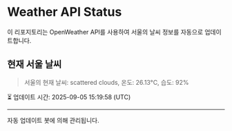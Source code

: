 
# Weather API Status

이 리포지토리는 OpenWeather API를 사용하여 서울의 날씨 정보를 자동으로 업데이트합니다.

## 현재 서울 날씨
> 서울의 현재 날씨: scattered clouds, 온도: 26.13°C, 습도: 92%

⏳ 업데이트 시간: 2025-09-05 15:19:58 (UTC)

---
자동 업데이트 봇에 의해 관리됩니다.
